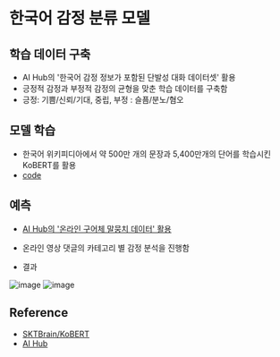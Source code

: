 # 한국어 감정 분류 모델


## 학습 데이터 구축

 - AI Hub의 '한국어 감정 정보가 포함된 단발성 대화 데이터셋' 활용
 - 긍정적 감정과 부정적 감정의 균형을 맞춘 학습 데이터를 구축함 
 - 긍정: 기쁨/신뢰/기대, 중립, 부정 : 슬픔/분노/혐오
 

##  모델 학습

 - 한국어 위키피디아에서 약 500만 개의 문장과 5,400만개의 단어를 학습시킨 KoBERT를 활용
 - [code](https://github.com/youngsilpark/Korean-Emotion-Classification/blob/main/emotion_classification.ipynb)
 

## 예측

 - [AI Hub의 '온라인 구어체 말뭉치 데이터' 활용](https://aihub.or.kr/aihubdata/data/view.do?currMenu=115&topMenu=100&aihubDataSe=realm&dataSetSn=625)
 - 온라인 영상 댓글의 카테고리 별 감정 분석을 진행함

 - 결과
 
![image](https://user-images.githubusercontent.com/107041027/209046776-b8da9d50-1a3d-4b4e-b11c-b2dd1be83da0.png)
![image](https://user-images.githubusercontent.com/107041027/209046715-24d50b4a-c9bb-4f35-99d6-ed488e1728a7.png)


## Reference

 - [SKTBrain/KoBERT](https://github.com/SKTBrain/KoBERT)
 - [AI Hub](https://aihub.or.kr/)
